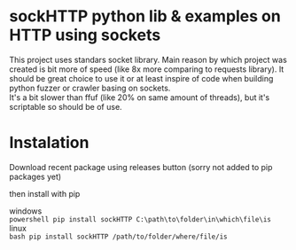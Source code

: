 # sockHTTP python lib & examples on HTTP using sockets 

This project uses standars socket library.
Main reason by which project was created is bit more of speed (like 8x more comparing to requests library).
It should be great choice to use it or at least inspire of code when building python fuzzer or crawler basing on sockets.  
It's a bit slower than ffuf (like 20% on same amount of threads), but it's scriptable so should be of use.

# Instalation
Download recent package using releases button (sorry not added to pip packages yet)  
  
then install with pip

windows  
```powershell pip install sockHTTP C:\path\to\folder\in\which\file\is```  
linux  
```bash pip install sockHTTP /path/to/folder/where/file/is```  